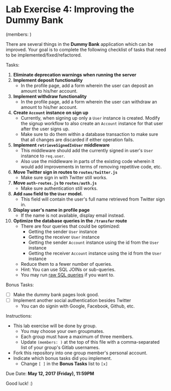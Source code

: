 # Lab Exercise 4: Improving the Dummy Bank

(members: )

There are several things in the **Dummy Bank** application which can be improved. Your goal is to complete the following checklist of tasks that need to be implemented/fixed/refactored.


Tasks:

1. **Eliminate deprecation warnings when running the server**
1. **Implement deposit functionality**
   - In the profile page, add a form wherein the user can deposit an amount to his/her account.
1. **Implement withdraw functionality**
   - In the profile page, add a form wherein the user can withdraw an amount to his/her account.
1. **Create `Account` instance on sign up**
   - Currently, when signing up only a `User` instance is created. Modify the signup workflow to also create an `Account` instance for that user after the user signs up.
   - Make sure to do them within a database transaction to make sure that all changes are discarded if either operation fails.
1. **Implement `retrieveSignedInUser` middleware**
   - This middleware should add the currently signed in user's `User` instance to `req.user`.
   - Also use the middleware in parts of the existing code wherein it would add improvements in terms of removing repetitive code, etc.
1. **Move Twitter sign in routes to `routes/twitter.js`**
   - Make sure sign in with Twitter still works.
1. **Move `auth-routes.js` to `routes/auth.js`**
   - Make sure authentication still works.
1. **Add `name` field to the `User` model.**
   - This field will contain the user's full name retrieved from Twitter sign in.
1. **Display user's name in profile page**
   - If the name is not available, display email instead.
1. **Optimize the database queries in the `/transfer` route**
   - There are four queries that could be optimized:
     - Getting the sender `User` instance
     - Getting the receiver `User` instance
     - Getting the sender `Account` instance using the id from the `User` instance
     - Getting the receiver `Account` instance using the id from the `User` instance
   - Reduce them to a fewer number of queries.
   - Hint: You can use SQL JOINs or sub-queries.
   - You may run [raw SQL queries](http://sequelize.readthedocs.io/en/v3/docs/raw-queries/) if you want to.


Bonus Tasks:

- [ ] Make the dummy bank pages look good.
- [ ] Implement another social authentication besides Twitter
  - You can do signin with Google, Facebook, Github, etc.


Instructions:

- This lab exercise will be done by group.
  - You may choose your own groupmates.
  - Each group must have a maximum of three members.
  - Update `(members: )` at the top of this file with a comma-separated list of your group's Gitlab usernames.
- Fork this repository into one group member's personal account.
- Indicate which bonus tasks did you implement.
  - Change `[ ]` in the **Bonus Tasks** list to `[x]`


Due Date: **May 12, 2017 (Friday), 11:59PM**


Good luck! :)
